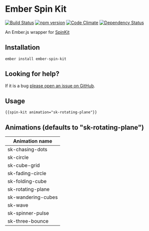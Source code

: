 # Ember Spin Kit

[![Build Status](https://travis-ci.org/angelomachado/ember-spin-kit.svg)](https://travis-ci.org/angelomachado/ember-spin-kit)
[![npm version](https://badge.fury.io/js/ember-spin-kit.svg)](http://badge.fury.io/js/ember-spin-kit)
[![Code Climate](https://codeclimate.com/github/angelomachado/ember-spin-kit/badges/gpa.svg)](https://codeclimate.com/github/angelomachado/ember-spin-kit)
[![Dependency Status](https://david-dm.org/angelomachado/ember-spin-kit.svg)](https://david-dm.org/angelomachado/ember-spin-kit)

An Ember.js wrapper for [SpinKit](http://tobiasahlin.com/spinkit)

## Installation

```
ember install ember-spin-kit
```

## Looking for help?
If it is a bug [please open an issue on GitHub](http://github.com/angelomachado/ember-spin-kit/issues).

## Usage

`{{spin-kit animation="sk-rotating-plane"}}`

## Animations (defaults to "sk-rotating-plane")
Animation name |
------------ |
sk-chasing-dots |
sk-circle |
sk-cube-grid |
sk-fading-circle |
sk-folding-cube |
sk-rotating-plane |
sk-wandering-cubes |
sk-wave |
sk-spinner-pulse |
sk-three-bounce |
